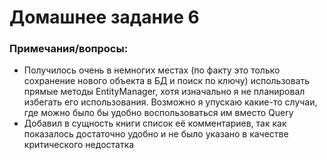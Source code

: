 # Домашнее задание 6

### Примечания/вопросы:

- Получилось очень в немногих местах (по факту это только сохранение нового объекта в БД и поиск по ключу) использовать прямые методы EntityManager, хотя изначально я не планировал избегать его использования. Возможно я упускаю какие-то случаи, где можно было бы удобно воспользоваться им вместо Query
- Добавил в сущность книги список её комментариев, так как показалось достаточно удобно и не было указано в качестве критического недостатка